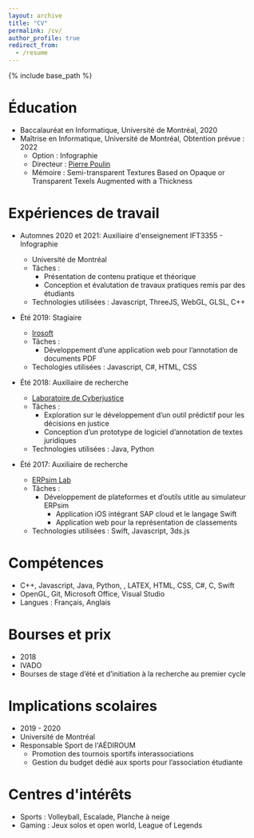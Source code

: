 ```yaml
---
layout: archive
title: "CV"
permalink: /cv/
author_profile: true
redirect_from:
  - /resume
---
```


{% include base_path %}

Éducation
======
* Baccalauréat en Informatique, Université de Montréal, 2020
* Maîtrise en Informatique, Université de Montréal, Obtention prévue : 2022
  * Option : Infographie
  * Directeur : [Pierre Poulin](http://www.iro.umontreal.ca/~poulin/)
  * Mémoire : Semi-transparent Textures Based on Opaque or Transparent Texels Augmented with a Thickness

Expériences de travail
======
* Automnes 2020 et 2021: Auxiliaire d'enseignement IFT3355 - Infographie
  * Université de Montréal
  * Tâches : 
    * Présentation de contenu pratique et théorique
    * Conception et évalutation de travaux pratiques remis par des étudiants 
  * Technologies utilisées : Javascript, ThreeJS, WebGL, GLSL, C++

* Été 2019: Stagiaire
  * [Irosoft](https://www.irosoft.com/)
  * Tâches :
    * Développement d’une application web pour l’annotation de documents PDF
  * Techologies utilisées : Javascript, C#, HTML, CSS

* Été 2018: Auxiliaire de recherche
  * [Laboratoire de Cyberjustice](https://www.cyberjustice.ca/)
  * Tâches : 
    * Exploration sur le développement d’un outil prédictif pour les décisions en justice
    * Conception d’un prototype de logiciel d’annotation de textes juridiques
  * Technologies utilisées : Java, Python

* Été 2017: Auxiliaire de recherche
  * [ERPsim Lab](https://erpsim.hec.ca/)
  * Tâches : 
    * Développement de plateformes et d’outils utitle au simulateur ERPsim
      * Application iOS intégrant SAP cloud et le langage Swift
      * Application web pour la représentation de classements
  * Technologies utilisées : Swift, Javascript, 3ds.js

Compétences
======
* C++, Javascript, Java, Python, , LATEX, HTML, CSS, C#, C, Swift
* OpenGL, Git, Microsoft Office, Visual Studio
* Langues : Français, Anglais

Bourses et prix
======
* 2018
 * IVADO
 * Bourses de stage d’été et d’initiation à la recherche au premier cycle
  
Implications scolaires
======
* 2019 - 2020
 * Université de Montréal
 * Responsable Sport de l'AÉDIROUM
   * Promotion des tournois sportifs interassociations
   * Gestion du budget dédié aux sports pour l’association étudiante

Centres d'intérêts
======
* Sports : Volleyball, Escalade, Planche à neige
* Gaming : Jeux solos et open world, League of Legends
